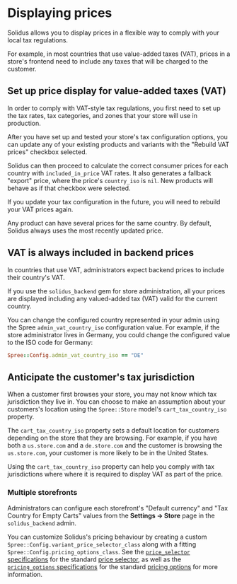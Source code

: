 # Displaying prices

Solidus allows you to display prices in a flexible way to comply with your local
tax regulations.

For example, in most countries that use value-added taxes (VAT), prices in a
store's frontend need to include any taxes that will be charged to the customer.

## Set up price display for value-added taxes (VAT)

In order to comply with VAT-style tax regulations, you first need to set up the
tax rates, tax categories, and zones that your store will use in production.

After you have set up and tested your store's tax configuration options, you can
update any of your existing products and variants with the "Rebuild VAT prices"
checkbox selected.

Solidus can then proceed to calculate the correct consumer prices for each
country with `included_in_price` VAT rates. It also generates a fallback
"export" price, where the price's `country_iso` is `nil`. New products will
behave as if that checkbox were selected.

If you update your tax configuration in the future, you will need to rebuild
your VAT prices again.

Any product can have several prices for the same country. By default, Solidus
always uses the most recently updated price.

<!-- TODO:
  Let's check to see whether there are alternative/automated ways to rebuild VAT
  prices that are worth documenting.
-->

## VAT is always included in backend prices

In countries that use VAT, administrators expect backend prices to include their
country's VAT.

If you use the `solidus_backend` gem for store administration, all your prices
are displayed including any valued-added tax (VAT) valid for the current
country.

You can change the configured country represented in your admin using the Spree
`admin_vat_country_iso` configuration value. For example, if the store
administrator lives in Germany, you could change the configured value to the
ISO code for Germany:

```ruby
Spree::Config.admin_vat_country_iso == "DE"
```

## Anticipate the customer's tax jurisdiction

When a customer first browses your store, you may not know which tax
jurisdiction they live in. You can choose to make an assumption about your
customers's location using the `Spree::Store` model's `cart_tax_country_iso`
property.

The `cart_tax_country_iso` property sets a default location for customers
depending on the store that they are browsing. For example, if you have both a
`us.store.com` and a `de.store.com` and the customer is browsing the
`us.store.com`, your customer is more likely to be in the United States.

Using the `cart_tax_country_iso` property can help you comply with tax
jurisdictions where where it is required to display VAT as part of the price.

### Multiple storefronts

Administrators can configure each storefront's "Default currency" and "Tax
Country for Empty Carts" values from the **Settings -> Store** page in the
`solidus_backend` admin.

You can customize Solidus's pricing behaviour by creating a custom
`Spree::Config.variant_price_selector_class` along with a fitting
`Spree::Config.pricing_options_class`. See the [`price_selector`
specifications][price-selector-spec] for the standard [price
selector][price-selector], as well as the [`pricing_options`
specifications][pricing-options-spec] for the standard [pricing
options][pricing-options] for more information.

<!-- TODO:
  We could optionally create a tutorial article for setting up multiple
  storefronts and creating custom pricing behavior.
-->

[pricing-options]: https://github.com/solidusio/solidus/blob/master/core/app/models/spree/variant/pricing_options.rb
[pricing-options-spec]: https://github.com/solidusio/solidus/blob/master/core/spec/models/spree/variant/pricing_options_spec.rb
[price-selector]: https://github.com/solidusio/solidus/blob/master/core/app/models/spree/variant/price_selector.rb 
[price-selector-spec]: https://github.com/solidusio/solidus/blob/master/core/spec/models/spree/variant/price_selector_spec.rb
